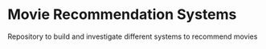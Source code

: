 # Movie Recommendation Systems
 Repository to build and investigate different systems to recommend movies

